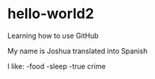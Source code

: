 # hello-world2
Learning how to use GitHub

My name is Joshua translated into Spanish

I like:
-food
-sleep
-true crime
